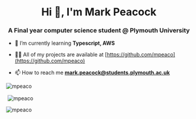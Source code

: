 <h1 align="center">Hi 👋, I'm Mark Peacock</h1>
<h3 align="center">A Final year computer science student @ Plymouth University</h3>



- 🌱 I’m currently learning **Typescript, AWS**

- 👨‍💻 All of my projects are available at [https://github.com/mpeaco](https://github.com/mpeaco)

- 📫 How to reach me **mark.peacock@students.plymouth.ac.uk**



<p><img align="center" src="https://github-readme-stats.vercel.app/api/top-langs?username=mpeaco&show_icons=true&locale=en&layout=compact" alt="mpeaco" /></p>

<p>&nbsp;<img align="center" src="https://github-readme-stats.vercel.app/api?username=mpeaco&show_icons=true&locale=en" alt="mpeaco" /></p>

<p><img align="center" src="https://github-readme-streak-stats.herokuapp.com/?user=mpeaco&" alt="mpeaco" /></p>

